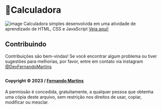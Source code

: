 # 🧮Calculadora
![image](https://github.com/DevFernandoMartins/Calculadora/assets/98265281/078a0c6a-ad8d-4c0c-91cc-a35ef50bdfd2)
Calculadora simples desenvolvida em uma atividade de aprendizado de HTML, CSS e JavaScript
[Veja aqui!](https://devfernandomartins.github.io/Calculadora/Calculadora/index.html)

 ## Contribuindo

Contribuições são bem-vindas! Se você encontrar algum problema ou tiver sugestões para melhorias, por favor, entre em contato via instagram [@DevFernandoMartins](https://instagram.com/DevFernandoMartins)

##
#### Copyright © 2023 / [Fernando Martins](https://github.com/DevFernandoMartins)

A permissão é concedida, gratuitamente, a qualquer pessoa que obtenha uma cópia deste arquivo, sem restrição nos direitos de usar, copiar, modificar ou mesclar.

